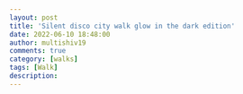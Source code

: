 ```yaml
---
layout: post
title: 'Silent disco city walk glow in the dark edition'
date: 2022-06-10 18:48:00
author: multishiv19
comments: true
category: [walks]
tags: [Walk]
description: 
---
```


<div width='100%' class='strava-embed-placeholder' data-embed-type='activity' data-embed-id='7284212127'></div>
<script src='https://strava-embeds.com/embed.js'></script>
